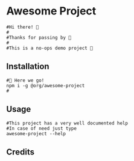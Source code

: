 # Awesome Project

```shell
#Hi there! 👋
#
#Thanks for passing by 🙇
#
#This is a no-ops demo project 🙌
```

## Installation

```shell
#🚀 Here we go!
npm i -g @org/awesome-project
# 
```

## Usage

```shell
#This project has a very well documented help
#In case of need just type
awesome-project --help
```

## Credits
